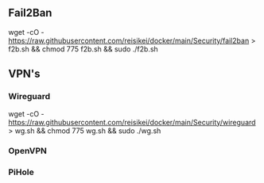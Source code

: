 ## Fail2Ban
wget  -cO - https://raw.githubusercontent.com/reisikei/docker/main/Security/fail2ban > f2b.sh && chmod 775 f2b.sh && sudo ./f2b.sh


## VPN's

### Wireguard
wget  -cO - https://raw.githubusercontent.com/reisikei/docker/main/Security/wireguard > wg.sh && chmod 775 wg.sh && sudo ./wg.sh

### OpenVPN

### PiHole
